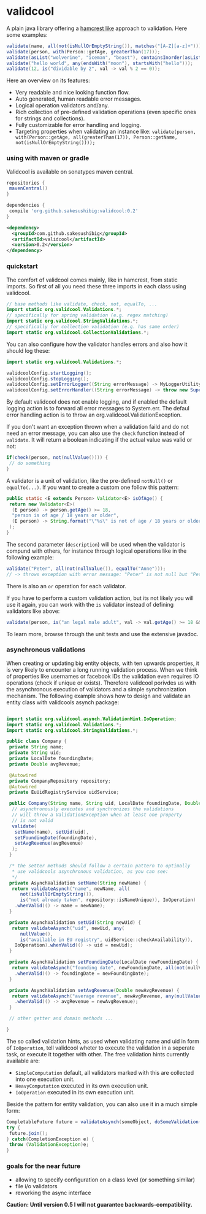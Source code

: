 # validcool

A plain java library offering a [hamcrest like](https://code.google.com/p/hamcrest/) approach to validation. Here some examples:

```java
validate(name, all(not(isNullOrEmptyString()), matches("[A-Z][a-z]+")));
validate(person, with(Person::getAge, greaterThan(17)));
validate(asList("wolverine", "iceman", "beast"), containsInorder(asList("storm", "xavier", "wolverine", "iceman", "beast", "rouge")));
validate("hello world", any(endsWith("moon"), startsWith("hello")));
validate(12, is("dividable by 2", val -> val % 2 == 0));
```

Here an overview on its features:

* Very readable and nice looking function flow.
* Auto generated, human readable error messages.
* Logical operation validators and/any.
* Rich collection of pre-defined validation operations (even specific ones for strings and collections).
* Fully customizable for error handling and logging.
* Targeting properties when validating an instance like: `validate(person, with(Person::getAge, all(greaterThan(17)), Person::getName, not(isNullOrEmptyString())));`

### using with maven or gradle
Validcool is available on sonatypes maven central.

```groovy
repositories {
 mavenCentral()
}

dependencies {
 compile 'org.github.sakesushibig:validcool:0.2'
}
```

```xml
<dependency>
  <groupId>com.github.sakesushibig</groupId>
  <artifactId>validcool</artifactId>
  <version>0.2</version>
</dependency>
```

### quickstart
The comfort of validcool comes mainly, like in hamcrest, from static imports. So first of all you need these three imports in each class using validcool.

```java
// base methods like validate, check, not, equalTo, ...
import static org.validcool.Validations.*;
// specifically for spring validation (e.g. regex matching)
import static org.validcool.StringValidations.*;
// specifically for collection validation (e.g. has same order)
import static org.validcool.CollectionValidations.*;
```

You can also configure how the validator handles errors and also how it should log these:

```java
import static org.validcool.Validations.*;

validcoolConfig.startLogging();
validcoolConfig.stopLogging();
validcoolConfig.setErrorLogger((String errorMessage) -> MyLoggerUtility.logValidationError(errorMessage));
validcoolConfig.setErrorHandler((String errorMessage) -> throw new SuperCoolAndCustomValidationException(errorMessage));
```

By default validcool does not enable logging, and if enabled the default logging action is to forward all error messages to System.err.
The defaul error handling action is to throw an org.validcool.ValidationException.

If you don't want an exception thrown when a validation faild and do not need an error message, you can also use the `check` function instead of `validate`. It will return a boolean indicating if the actual value was valid or not:

```java
if(check(person, not(nullValue()))) {
 // do something
}
```

A validator is a unit of validation, like the pre-defined `notNull()` or `equalTo(...)`. If you want to create a custom one follow this pattern:

```java
public static <E extends Person> Validator<E> isOfAge() {
 return new Validator<E>(
  (E person) -> person.getAge() >= 18,
  "person is of age / 18 years or older",
  (E person) -> String.format("\"%s\" is not of age / 18 years or older", person.toString())
 );
}
```

The second parameter (`description`) will be used when the validator is compund with others, for instance through logical operations like in the following example:

```java
validate("Peter", all(not(nullValue()), equalTo("Anne")));
// -> throws exception with error message: "Peter" is not null but "Peter" not equal to "Anne"
```

There is also an `or` operation for each validator.

If you have to perform a custom validation action, but its not likely you will use it again, you can work with the `is` validator instead of defining validators like above:
```java
validate(person, is("an legal male adult", val -> val.getAge() >= 18 && val.getGender() == Gender.MALE));
```

To learn more, browse through the unit tests and use the extensive javadoc.

### asynchronous validations
When creating or updating big entity objects, with ten upwards properties, it is very likely to encounter a long running validation process. When we think of properties like usernames or facebook IDs the validation even requires IO operations (check if unique or exists). Therefore validcool porivdes us with the asynchronous execution of validators and a simple synchronization mechanism. The following example shows how to design and validate an entity class with validcools asynch package:

```java

import static org.validcool.asynch.ValidationHint.IoOperation;
import static org.validcool.Validations.*;
import static org.validcool.StringValidations.*;

public class Company {
 private String name;
 private String uid;
 private LocalDate foundingDate;
 private Double avgRevenue;

 @Autowired
 private CompanyRepository repository;
 @Autowired
 private EuUidRegistryService uidService;

 public Company(String name, String uid, LocalDate foundingDate, Double avgRevenue) {
  // asynchronously executes and synchronizes the validations
  // will throw a ValidationException when at least one property
  // is not valid
  validate(
   setName(name), setUid(uid),
   setFoundingDate(foundingDate),
   setAvgRevenue(avgRevenue)
  );
 }

 /* the setter methods should follow a certain pattern to optimally
  * use validcools asynchronous validation, as you can see:
  */
 private AsynchValidation setName(String newName) {
  return validateAsynch("name", newName, all(
     not(isNullOrEmptyString()),
     is("not already taken", repository::isNameUnique)), IoOperation)
   .whenValid(() -> name = newName);
 }

 private AsynchValidation setUid(String newUid) {
  return validateAsynch("uid", newUid, any(
     nullValue(),
     is("available in EU registry", uidService::checkAvailability)),
   IoOperation).whenValid(() -> uid = newUid);
 }

 private AsynchValidation setFoundingDate(LocalDate newFoundingDate) {
  return validateAsynch("founding date", newFoundingDate, all(not(nullValue), lowerThan(LocalDate.now())))
   .whenValid(() -> foundingDate = newFoundingDate);
 }

 private AsynchValidation setAvgRevenue(Double newAvgRevenue) {
  return validateAsynch("average revenue", newAvgRevenue, any(nullValue(), greaterThan(0.0)))
   .whenValid(() -> avgRevenue = newAvgRevenue);
 }

 // other getter and domain methods ...

}
```
The so called validation hints, as used when validating name and uid in form of `IoOperation`, tell validcool wheter to execute the validation in a seperate task, or execute it together with other. The free validation hints currently available are:

* `SimpleComputation` default, all validators marked with this are collected into one execution unit.
* `HeavyComputation` executed in its own execution unit.
* `IoOperation` executed in its own execution unit.

Beside the pattern for entity validation, you can also use it in a much simple form:

```java
CompletableFuture future = validateAsynch(someObject, doSomeValidation()).run();
try {
 future.join();
} catch(CompletionException e) {
 throw (ValidationException)e;
}
```

### goals for the near future

* allowing to specify configuration on a class level (or something similar)
* file i/o validators
* reworking the async interface

**Caution: Until version 0.5 I will not guarantee backwards-compatibility.**
